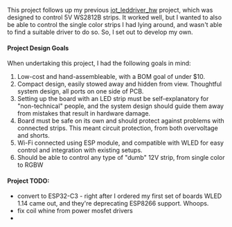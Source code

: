 
This project follows up my previous [iot_leddriver_hw](https://github.com/0xjmux/iot_leddriver_hw) project, which was designed to control 5V WS2812B strips. 
It worked well, but I wanted to also be able to control the single color strips I had lying around, and wasn't able to find a suitable driver to do so. 
So, I set out to develop my own. 


#### Project Design Goals
When undertaking this project, I had the following goals in mind:
1. Low-cost and hand-assembleable, with a BOM goal of under $10.
2. Compact design, easily stowed away and hidden from view. Thoughtful system design, all ports on one side of PCB. 
3. Setting up the board with an LED strip must be self-explanatory for "non-technical" people, and the system design should guide them away from mistakes that result in hardware damage. 
4. Board must be safe on its own and should protect against problems with connected strips. This meant circuit protection, from both overvoltage and shorts.
5. Wi-Fi connected using ESP module, and compatible with WLED for easy control and integration with existing setups. 
6. Should be able to control any type of "dumb" 12V strip, from single color to RGBW



#### Project TODO:
* convert to ESP32-C3 - right after I ordered my first set of boards WLED 1.14 came out, and they're deprecating ESP8266 support. Whoops. 
* fix coil whine from power mosfet drivers
* 
